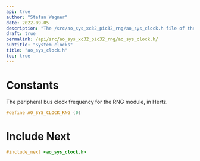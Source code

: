```yaml
---
api: true
author: "Stefan Wagner"
date: 2022-09-05
description: "The /src/ao_sys_xc32_pic32_rng/ao_sys_clock.h file of the ao real-time operating system."
draft: true
permalink: /api/src/ao_sys_xc32_pic32_rng/ao_sys_clock.h/
subtitle: "System clocks"
title: "ao_sys_clock.h"
toc: true
---
```


# Constants

The peripheral bus clock frequency for the RNG module, in Hertz.

```c
#define AO_SYS_CLOCK_RNG (0)
```

# Include Next

```c
#include_next <ao_sys_clock.h>
```

